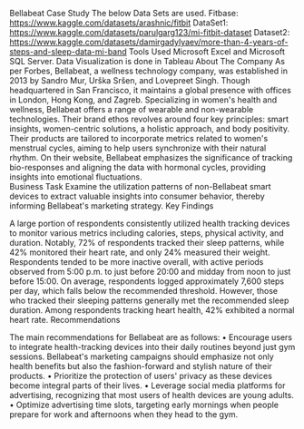 Bellabeat Case Study
The below Data Sets are used.
Fitbase: https://www.kaggle.com/datasets/arashnic/fitbit
DataSet1: https://www.kaggle.com/datasets/parulgarg123/mi-fitbit-dataset
Dataset2:  https://www.kaggle.com/datasets/damirgadylyaev/more-than-4-years-of-steps-and-sleep-data-mi-band
Tools Used
Microsoft Excel and Microsoft SQL Server. Data Visualization is done in Tableau
About The Company
As per Forbes, Bellabeat, a wellness technology company, was established in 2013 by Sandro Mur, Urška Sršen, and Lovepreet Singh. Though headquartered in San Francisco, it maintains a global presence with offices in London, Hong Kong, and Zagreb. Specializing in women's health and wellness, Bellabeat offers a range of wearable and non-wearable technologies. Their brand ethos revolves around four key principles: smart insights, women-centric solutions, a holistic approach, and body positivity. Their products are tailored to incorporate metrics related to women's menstrual cycles, aiming to help users synchronize with their natural rhythm. On their website, Bellabeat emphasizes the significance of tracking bio-responses and aligning the data with hormonal cycles, providing insights into emotional fluctuations.\
Business Task 
Examine the utilization patterns of non-Bellabeat smart devices to extract valuable insights into consumer behavior, thereby informing Bellabeat's marketing strategy.
Key Findings

A large portion of respondents consistently utilized health tracking devices to monitor various metrics including calories, steps, physical activity, and duration.
Notably, 72% of respondents tracked their sleep patterns, while 42% monitored their heart rate, and only 24% measured their weight.
Respondents tended to be more inactive overall, with active periods observed from 5:00 p.m. to just before 20:00 and midday from noon to just before 15:00.
On average, respondents logged approximately 7,600 steps per day, which falls below the recommended threshold.
However, those who tracked their sleeping patterns generally met the recommended sleep duration.
Among respondents tracking heart health, 42% exhibited a normal heart rate.
Recommendations

The main recommendations for Bellabeat are as follows: 
•	Encourage users to integrate health-tracking devices into their daily routines beyond just gym sessions. Bellabeat's marketing campaigns should emphasize not only health benefits but also the fashion-forward and stylish nature of their products. 
•	Prioritize the protection of users' privacy as these devices become integral parts of their lives. 
•	Leverage social media platforms for advertising, recognizing that most users of health devices are young adults. 
•	Optimize advertising time slots, targeting early mornings when people prepare for work and afternoons when they head to the gym.


